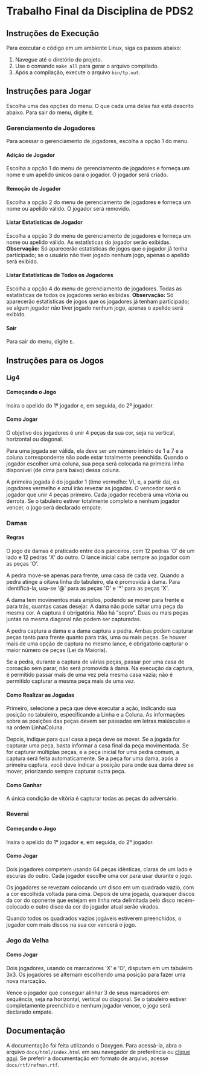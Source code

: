 # Trabalho Final da Disciplina de PDS2

## Instruções de Execução

Para executar o código em um ambiente Linux, siga os passos abaixo:

1. Navegue até o diretório do projeto.
2. Use o comando `make all` para gerar o arquivo compilado.
3. Após a compilação, execute o arquivo `bin/tp.out`.

## Instruções para Jogar

Escolha uma das opções do menu. O que cada uma delas faz está descrito abaixo. Para sair do menu, digite `E`.

### Gerenciamento de Jogadores

Para acessar o gerenciamento de jogadores, escolha a opção 1 do menu.

#### Adição de Jogador

Escolha a opção 1 do menu de gerenciamento de jogadores e forneça um nome e um apelido únicos para o jogador. O jogador será criado.

#### Remoção de Jogador

Escolha a opção 2 do menu de gerenciamento de jogadores e forneça um nome ou apelido válido. O jogador será removido.

#### Listar Estatísticas de Jogador

Escolha a opção 3 do menu de gerenciamento de jogadores e forneça um nome ou apelido válido. As estatísticas do jogador serão exibidas. **Observação:** Só aparecerão estatísticas de jogos que o jogador já tenha participado; se o usuário não tiver jogado nenhum jogo, apenas o apelido será exibido.

#### Listar Estatísticas de Todos os Jogadores

Escolha a opção 4 do menu de gerenciamento de jogadores. Todas as estatísticas de todos os jogadores serão exibidas. **Observação:** Só aparecerão estatísticas de jogos que os jogadores já tenham participado; se algum jogador não tiver jogado nenhum jogo, apenas o apelido será exibido.

#### Sair

Para sair do menu, digite `E`.

## Instruções para os Jogos

### Lig4

#### Começando o Jogo

Insira o apelido do 1º jogador e, em seguida, do 2º jogador.

#### Como Jogar

O objetivo dos jogadores é unir 4 peças da sua cor, seja na vertical, horizontal ou diagonal.

Para uma jogada ser válida, ela deve ser um número inteiro de 1 a 7 e a coluna correspondente não pode estar totalmente preenchida. Quando o jogador escolher uma coluna, sua peça será colocada na primeira linha disponível (de cima para baixo) dessa coluna.

A primeira jogada é do jogador 1 (time vermelho: V), e, a partir daí, os jogadores vermelho e azul irão revezar as jogadas. O vencedor será o jogador que unir 4 peças primeiro. Cada jogador receberá uma vitória ou derrota. Se o tabuleiro estiver totalmente completo e nenhum jogador vencer, o jogo será declarado empate.

### Damas

#### Regras

O jogo de damas é praticado entre dois parceiros, com 12 pedras 'O' de um lado e 12 pedras 'X' do outro. O lance inicial cabe sempre ao jogador com as peças 'O'.

A pedra move-se apenas para frente, uma casa de cada vez. Quando a pedra atinge a oitava linha do tabuleiro, ela é promovida à dama. Para identificá-la, usa-se '@' para as peças 'O' e '*' para as peças 'X'.

A dama tem movimentos mais amplos, podendo se mover para frente e para trás, quantas casas desejar. A dama não pode saltar uma peça da mesma cor. A captura é obrigatória. Não há "sopro". Duas ou mais peças juntas na mesma diagonal não podem ser capturadas.

A pedra captura a dama e a dama captura a pedra. Ambas podem capturar peças tanto para frente quanto para trás, uma ou mais peças. Se houver mais de uma opção de captura no mesmo lance, é obrigatório capturar o maior número de peças (Lei da Maioria).

Se a pedra, durante a captura de várias peças, passar por uma casa de coroação sem parar, não será promovida à dama. Na execução da captura, é permitido passar mais de uma vez pela mesma casa vazia; não é permitido capturar a mesma peça mais de uma vez.

#### Como Realizar as Jogadas

Primeiro, selecione a peça que deve executar a ação, indicando sua posição no tabuleiro, especificando a Linha e a Coluna. As informações sobre as posições das peças devem ser passadas em letras maiúsculas e na ordem LinhaColuna.

Depois, indique para qual casa a peça deve se mover. Se a jogada for capturar uma peça, basta informar a casa final da peça movimentada. Se for capturar múltiplas peças, e a peça inicial for uma pedra comum, a captura será feita automaticamente. Se a peça for uma dama, após a primeira captura, você deve indicar a posição para onde sua dama deve se mover, priorizando sempre capturar outra peça.

#### Como Ganhar

A única condição de vitória é capturar todas as peças do adversário.

### Reversi

#### Começando o Jogo

Insira o apelido do 1º jogador e, em seguida, do 2º jogador.

#### Como Jogar

Dois jogadores competem usando 64 peças idênticas, claras de um lado e escuras do outro. Cada jogador escolhe uma cor para usar durante o jogo.

Os jogadores se revezam colocando um disco em um quadrado vazio, com a cor escolhida voltada para cima. Depois de uma jogada, quaisquer discos da cor do oponente que estejam em linha reta delimitada pelo disco recém-colocado e outro disco da cor do jogador atual serão virados.

Quando todos os quadrados vazios jogáveis estiverem preenchidos, o jogador com mais discos na sua cor vencerá o jogo.

### Jogo da Velha

#### Como Jogar

Dois jogadores, usando os marcadores 'X' e 'O', disputam em um tabuleiro 3x3. Os jogadores se alternam escolhendo uma posição para fazer uma nova marcação.

Vence o jogador que conseguir alinhar 3 de seus marcadores em sequência, seja na horizontal, vertical ou diagonal. Se o tabuleiro estiver completamente preenchido e nenhum jogador vencer, o jogo será declarado empate.

## Documentação

A documentação foi feita utilizando o Doxygen. Para acessá-la, abra o arquivo `docs/html/index.html` em seu navegador de preferência ou [clique aqui](https://drefus.github.io/PDS2-Trabalho-Final/html/index.html). Se preferir a documentação em formato de arquivo, acesse `docs/rtf/refman.rtf`.

